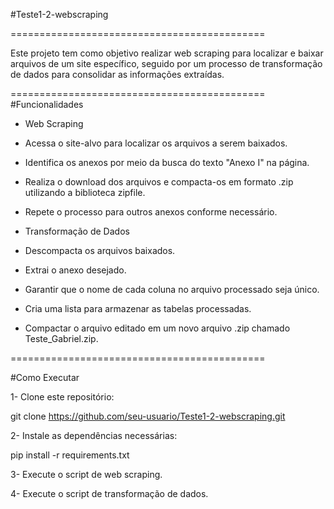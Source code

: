 #Teste1-2-webscraping

============================================

Este projeto tem como objetivo realizar web scraping para localizar e baixar arquivos de um site específico, seguido por um processo de transformação de dados para consolidar as informações extraídas.

============================================
#Funcionalidades

-  Web Scraping

-  Acessa o site-alvo para localizar os arquivos a serem baixados.

-  Identifica os anexos por meio da busca do texto "Anexo I" na página.

-  Realiza o download dos arquivos e compacta-os em formato .zip utilizando a biblioteca zipfile.

-  Repete o processo para outros anexos conforme necessário.

-  Transformação de Dados

-  Descompacta os arquivos baixados.

-  Extrai o anexo desejado.

-  Garantir que o nome de cada coluna no arquivo processado seja único.

-  Cria uma lista para armazenar as tabelas processadas.

-  Compactar o arquivo editado em um novo arquivo .zip chamado Teste_Gabriel.zip.

============================================

#Como Executar

1- Clone este repositório: 

  git clone https://github.com/seu-usuario/Teste1-2-webscraping.git

2- Instale as dependências necessárias:

  pip install -r requirements.txt

3- Execute o script de web scraping.

4- Execute o script de transformação de dados.

